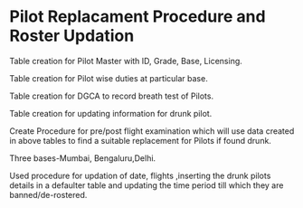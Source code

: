 # Pilot Replacament Procedure and Roster Updation

Table creation for Pilot Master with ID, Grade, Base, Licensing.

Table creation for Pilot wise duties at particular base.

Table creation for DGCA to record breath test of Pilots.

Table creation for updating information for drunk pilot.

Create Procedure for pre/post flight examination which will use data created in above tables to find a suitable replacement for Pilots if found drunk.

Three bases-Mumbai, Bengaluru,Delhi.

Used procedure for updation of date, flights ,inserting the drunk pilots details in a defaulter table and updating the time period till which they are banned/de-rostered.
